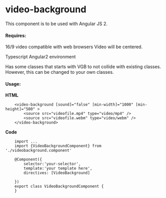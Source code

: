 # video-background


This component is to be used with Angular JS 2.

#### Requires:

16/9 video compatible with web browsers
Video will be centered.

Typescript Angular2 environment

Has some classes that starts with VGB to not collide with existing classes. However, this can be changed to your own classes.
#### Usage:
	
**HTML**
	
		<video-background [sound]="false" [min-width]="1000" [min-height]="500" >
			<source src="videofile.mp4" type="video/mp4" />
			<source src="videofile.webm" type="video/webm" />
		</vídeo-background>
**Code**

		import ...
		import {VideoBackgroundComponent} from './videobackground.component'

		@Component({
		    selector:'your-selector',
		    template:'your template here',
		    directives: [VideoBackground]

		})
		export class VideoBackgroundComponent {
		}
	





